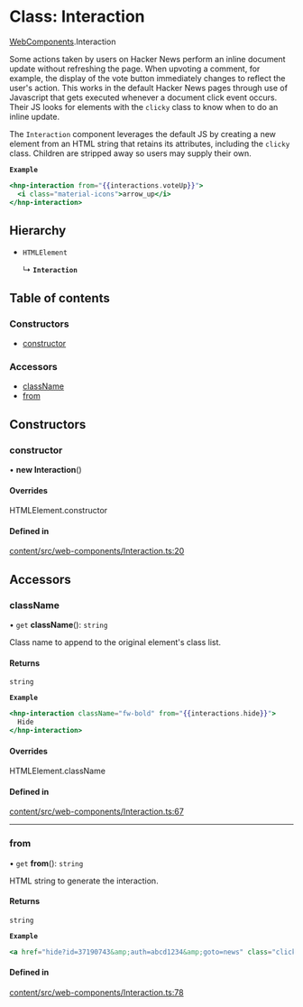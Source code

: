 # Class: Interaction

[WebComponents](../modules/WebComponents.md).Interaction

Some actions taken by users on Hacker News perform an inline document update
without refreshing the page. When upvoting a comment, for example, the
display of the vote button immediately changes to reflect the user's action.
This works in the default Hacker News pages through use of Javascript that
gets executed whenever a document click event occurs. Their JS looks for
elements with the `clicky` class to know when to do an inline update.

The `Interaction` component leverages the default JS by creating a new
element from an HTML string that retains its attributes, including the
`clicky` class. Children are stripped away so users may supply their own.

**`Example`**

```hbs
<hnp-interaction from="{{interactions.voteUp}}">
  <i class="material-icons">arrow_up</i>
</hnp-interaction>
```

## Hierarchy

- `HTMLElement`

  ↳ **`Interaction`**

## Table of contents

### Constructors

- [constructor](WebComponents.Interaction.md#constructor)

### Accessors

- [className](WebComponents.Interaction.md#classname)
- [from](WebComponents.Interaction.md#from)

## Constructors

### constructor

• **new Interaction**()

#### Overrides

HTMLElement.constructor

#### Defined in

[content/src/web-components/Interaction.ts:20](https://github.com/dan-lovelace/hacker-news-pro/blob/91217b3/packages/content/src/web-components/Interaction.ts#L20)

## Accessors

### className

• `get` **className**(): `string`

Class name to append to the original element's class list.

#### Returns

`string`

**`Example`**

```hbs
<hnp-interaction className="fw-bold" from="{{interactions.hide}}">
  Hide
</hnp-interaction>
```

#### Overrides

HTMLElement.className

#### Defined in

[content/src/web-components/Interaction.ts:67](https://github.com/dan-lovelace/hacker-news-pro/blob/91217b3/packages/content/src/web-components/Interaction.ts#L67)

___

### from

• `get` **from**(): `string`

HTML string to generate the interaction.

#### Returns

`string`

**`Example`**

```hbs
<a href="hide?id=37190743&amp;auth=abcd1234&amp;goto=news" class="clicky hider"></a>
```

#### Defined in

[content/src/web-components/Interaction.ts:78](https://github.com/dan-lovelace/hacker-news-pro/blob/91217b3/packages/content/src/web-components/Interaction.ts#L78)
